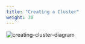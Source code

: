 ```yaml
---
title: "Creating a Cluster"
weight: 30
---
```


![creating-cluster-diagram](/static/images/creating-cluster-diagram.png)